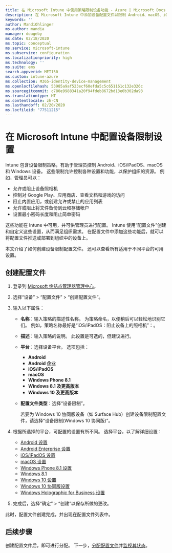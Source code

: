 ```yaml
---
title: 在 Microsoft Intune 中使用策略限制设备功能 - Azure | Microsoft Docs
description: 在 Microsoft Intune 中添加设备配置文件以限制 Android、macOS、iOS、iPadOS、Windows Phone 和 Windows 10 设备上的功能
keywords: ''
author: MandiOhlinger
ms.author: mandia
manager: dougeby
ms.date: 02/18/2020
ms.topic: conceptual
ms.service: microsoft-intune
ms.subservice: configuration
ms.localizationpriority: high
ms.technology: ''
ms.suite: ems
search.appverid: MET150
ms.custom: intune-azure
ms.collection: M365-identity-device-management
ms.openlocfilehash: 53985a9af523ecf60efda5c5c651161c132e326c
ms.sourcegitcommit: c780e9988341a20f94fdeb8672bd13e0b302da93
ms.translationtype: HT
ms.contentlocale: zh-CN
ms.lasthandoff: 02/20/2020
ms.locfileid: "77511215"
---
```

# <a name="configure-device-restriction-settings-in-microsoft-intune"></a>在 Microsoft Intune 中配置设备限制设置



Intune 包含设备限制策略，有助于管理员控制 Android、iOS/iPadOS、macOS 和 Windows 设备。 这些限制允许控制各种设置和功能，以保护组织的资源。 例如，管理员可以：

- 允许或阻止设备照相机
- 控制对 Google Play、应用商店、查看文档和游戏的访问
- 阻止内置应用，或创建允许或禁止的应用列表
- 允许或阻止将文件备份到云和存储帐户
- 设置最小密码长度和阻止简单密码

这些功能在 Intune 中可用，并可供管理员进行配置。 Intune 使用“配置文件”创建和自定义这些设置，从而满足组织需求。 在配置文件中添加这些功能后，就可以将配置文件推送或部署到组织中的设备上。

本文介绍了如何创建设备限制配置文件。 还可以查看所有适用于不同平台的可用设置。

## <a name="create-the-profile"></a>创建配置文件

1. 登录到 [Microsoft 终结点管理器管理中心](https://go.microsoft.com/fwlink/?linkid=2109431)。
2. 选择“设备” > “配置文件” > “创建配置文件”。
3. 输入以下属性：

    - **名称**：输入策略的描述性名称。 为策略命名，以便稍后可以轻松地识别它们。 例如，策略名称最好是“iOS/iPadOS：阻止设备上的照相机”：。
    - **描述**：输入策略的说明。 此设置是可选的，但建议进行。
    - **平台**：选择设备平台。 选项包括：  

        - **Android**
        - **Android 企业**
        - **iOS/iPadOS**
        - **macOS**
        - **Windows Phone 8.1**
        - **Windows 8.1 及更高版本**
        - **Windows 10 及更高版本**

    - **配置文件类型**：选择“设备限制”。

        若要为 Windows 10 协同版设备（如 Surface Hub）创建设备限制配置文件，请选择“设备限制(Windows 10 协同版)”。

4. 根据所选择的平台，可配置的设置有所不同。 选择平台，以了解详细设置：

    - [Android 设置](../device-restrictions-android.md)
    - [Android Enterprise 设置](../device-restrictions-android-for-work.md)
    - [iOS/iPadOS 设置](device-restrictions-ios.md)
    - [macOS 设置](device-restrictions-macos.md)
    - [Windows Phone 8.1 设置](device-restrictions-windows-phone-8-1.md)
    - [Windows 8.1](device-restrictions-windows-8-1.md)
    - [Windows 10 设置](device-restrictions-windows-10.md)
    - [Windows 10 协同版设置](device-restrictions-windows-10-teams.md)
    - [Windows Holographic for Business 设置](device-restrictions-windows-holographic.md)

5. 完成后，选择“确定” > “创建”以保存所做的更改。

此时，配置文件创建完成，并出现在配置文件列表中。

## <a name="next-steps"></a>后续步骤

创建配置文件后，即可进行分配。 下一步，[分配配置文件](../device-profile-assign.md)并[监视其状态](../device-profile-monitor.md)。

<!--  Removing image as part of design review; retaining source until we known the disposition.

## Example of device restriction settings

In this high-level example, you'll create a device restriction policy that blocks the use of the built-in camera app on Android devices.

![How to disable the camera on Android devices](./media/device-restrictions-configure/disable-android-camera.png)

-->

